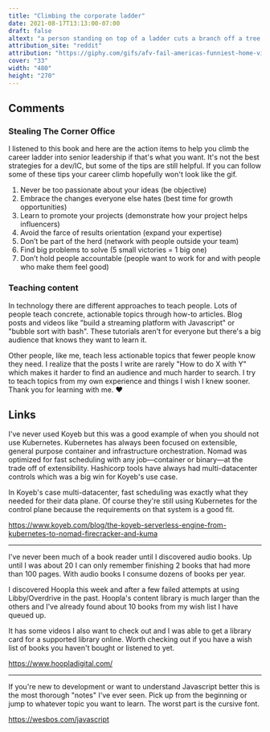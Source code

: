 ```yaml
---
title: "Climbing the corporate ladder"
date: 2021-08-17T13:13:00-07:00
draft: false
altext: "a person standing on top of a ladder cuts a branch off a tree that falls and hits the ladder and the person falls out of sight"
attribution_site: "reddit"
attribution: "https://giphy.com/gifs/afv-fail-americas-funniest-home-videos-XpYyhn0Gutfaw"
cover: "33"
width: "480"
height: "270"
---
```


## Comments

### Stealing The Corner Office

I listened to this book and here are the action items to help you climb the career ladder into senior leadership if that's what you want.
It's not the best strategies for a dev/IC, but some of the tips are still helpful.
If you can follow some of these tips your career climb hopefully won't look like the gif.

1. Never be too passionate about your ideas (be objective)
2. Embrace the changes everyone else hates (best time for growth opportunities)
3. Learn to promote your projects (demonstrate how your project helps influencers)
4. Avoid the farce of results orientation (expand your expertise)
5. Don’t be part of the herd (network with people outside your team)
6. Find big problems to solve (5 small victories = 1 big one)
7. Don’t hold people accountable (people want to work for and with people who make them feel good)

### Teaching content

In technology there are different approaches to teach people.
Lots of people teach concrete, actionable topics through how-to articles.
Blog posts and videos like "build a streaming platform with Javascript" or "bubble sort with bash".
These tutorials aren't for everyone but there's a big audience that knows they want to learn it.

Other people, like me, teach less actionable topics that fewer people know they need.
I realize that the posts I write are rarely "How to do X with Y" which makes it harder to find an audience and much harder to search.
I try to teach topics from my own experience and things I wish I knew sooner.
Thank you for learning with me. ❤️

## Links

I've never used Koyeb but this was a good example of when you should not use Kubernetes.
Kubernetes has always been focused on extensible, general purpose container and infrastructure orchestration.
Nomad was optimized for fast scheduling with any job—container or binary—at the trade off of extensibility.
Hashicorp tools have always had multi-datacenter controls which was a big win for Koyeb's use case.

In Koyeb's case multi-datacenter, fast scheduling was exactly what they needed for their data plane.
Of course they're still using Kubernetes for the control plane because the requirements on that system is a good fit.

https://www.koyeb.com/blog/the-koyeb-serverless-engine-from-kubernetes-to-nomad-firecracker-and-kuma

---

I've never been much of a book reader until I discovered audio books.
Up until I was about 20 I can only remember finishing 2 books that had more than 100 pages.
With audio books I consume dozens of books per year.

I discovered Hoopla this week and after a few failed attempts at using Libby/Overdrive in the past.
Hoopla's content library is much larger than the others and I've already found about 10 books from my wish list I have queued up.

It has some videos I also want to check out and I was able to get a library card for a supported library online.
Worth checking out if you have a wish list of books you haven't bought or listened to yet.

https://www.hoopladigital.com/

---

If you're new to development or want to understand Javascript better this is the most thorough "notes" I've ever seen.
Pick up from the beginning or jump to whatever topic you want to learn.
The worst part is the cursive font.

https://wesbos.com/javascript


